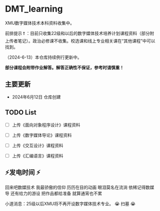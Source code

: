 # DMT_learning
XMU数字媒体技术本科资料收集中。

前排提示 :exclamation: ：目前只收集22级和以后的数字媒体技术培养计划课程资料（部分附上传者笔记）。政治必修课不收集。校选课和线上专业相关课在“其他课程”中可以找到。

（2024-6-13）本仓库持续例行更新中。

<b>部分课程会附带作业解答。解答正确性不保证，参考时请慎重！</b>

## 主要更新
- 2024年6月12日  仓库创建



## TODO List
- [ ] 上传《面向对象程序设计》课程资料 
- [ ] 上传《数字媒体导论》课程资料
- [ ] 上传《交互设计》课程资料
- [ ] 上传《汇编语言》课程资料


## :zap:发电时间 :zap:
回来吧数媒技术
我最骄傲的信仰
历历在目的动画
眼泪莫名在流淌
依稀记得数媒导
还有给力的游设
把作品都给准备
就算通宵也不累

小道消息：25级以后XMU将不再开设数字媒体技术专业。 :sob: 扫墓 :sob: 

